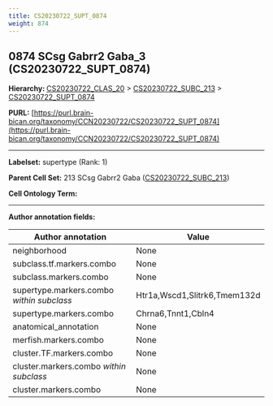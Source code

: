 ```yaml
---
title: CS20230722_SUPT_0874
weight: 874
---
```

## 0874 SCsg Gabrr2 Gaba_3 (CS20230722_SUPT_0874)
<b>Hierarchy: </b>
[CS20230722_CLAS_20](../CS20230722_CLAS_20) >
[CS20230722_SUBC_213](../CS20230722_SUBC_213) >
[CS20230722_SUPT_0874](../CS20230722_SUPT_0874)

**PURL:** [https://purl.brain-bican.org/taxonomy/CCN20230722/CS20230722_SUPT_0874](https://purl.brain-bican.org/taxonomy/CCN20230722/CS20230722_SUPT_0874)

---


**Labelset:** supertype (Rank: 1)

**Parent Cell Set:** 213 SCsg Gabrr2 Gaba ([CS20230722_SUBC_213](../CS20230722_SUBC_213))



**Cell Ontology Term:** 

[MARKER GENES.]: #


---

[TRANSFERRED ANNOTATIONS.]: #


[AUTHOR ANNOTATION FIELDS.]: #


**Author annotation fields:**

| Author annotation | Value |
|-------------------|-------|
|neighborhood|None|
|subclass.tf.markers.combo|None|
|subclass.markers.combo|None|
|supertype.markers.combo _within subclass_|Htr1a,Wscd1,Slitrk6,Tmem132d|
|supertype.markers.combo|Chrna6,Tnnt1,Cbln4|
|anatomical_annotation|None|
|merfish.markers.combo|None|
|cluster.TF.markers.combo|None|
|cluster.markers.combo _within subclass_|None|
|cluster.markers.combo|None|
